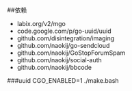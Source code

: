 ##依赖

*  labix.org/v2/mgo
*  code.google.com/p/go-uuid/uuid
*  github.com/disintegration/imaging
*  github.com/naokij/go-sendcloud
*  github.com/naokij/GoStopForumSpam
*  github.com/naokij/social-auth
*  github.com/naokij/bbcode


###uuid
 CGO_ENABLED=1 ./make.bash 